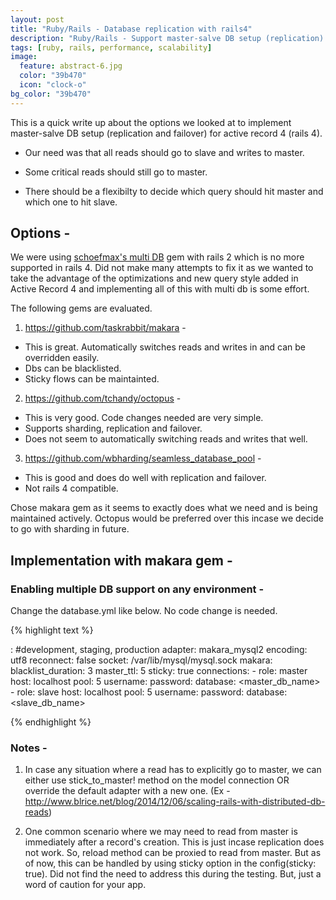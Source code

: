 ```yaml
---
layout: post
title: "Ruby/Rails - Database replication with rails4"
description: "Ruby/Rails - Support master-salve DB setup (replication) for active record 4 (rails 4)"
tags: [ruby, rails, performance, scalability]
image:
  feature: abstract-6.jpg
  color: "39b470"
  icon: "clock-o"
bg_color: "39b470"
---
```


This is a quick write up about the options we looked at to implement master-salve DB setup (replication and failover) for active record 4 (rails 4).

- Our need was that all reads should go to slave and writes to master.

- Some critical reads should still go to master.

- There should be a flexibilty to decide which query should hit master and which one to hit slave.

## Options -

We were using [schoefmax's multi DB](https://github.com/schoefmax/multi_db) gem with rails 2 which is no more supported in rails 4. Did not make many attempts to fix it as we wanted to take the advantage of the optimizations and new query style added in Active Record 4 and implementing all of this with multi db is some effort.


The following gems are evaluated.

1.  <https://github.com/taskrabbit/makara> -
 - This is great. Automatically switches reads and writes in and can be overridden easily.
 - Dbs can be blacklisted.
 - Sticky flows can be maintainted.

2. <https://github.com/tchandy/octopus> -
 - This is very good. Code changes needed are very simple.
 - Supports sharding, replication and failover.
 - Does not seem to automatically switching reads and writes that well.

3. <https://github.com/wbharding/seamless_database_pool> -
 - This is good and does do well with replication and failover.
 - Not rails 4 compatible.


 Chose makara gem as it seems to exactly does what we need and is being maintained actively. Octopus would be preferred over this incase we decide to go with sharding in future.


## Implementation with makara gem -

### Enabling multiple DB support on any environment -

Change the database.yml like below. No code change is needed.

{% highlight text %}

<environment>: #development, staging, production
  adapter: makara_mysql2
  encoding: utf8
  reconnect: false
  socket: /var/lib/mysql/mysql.sock
  makara:
    blacklist_duration: 3
    master_ttl: 5
    sticky: true
    connections:
      - role: master
        host: localhost
        pool: 5
        username: <username>
        password: <pwd>
        database: <master_db_name>
      - role: slave
        host: localhost
        pool: 5
        username: <username>
        password: <pwd>
        database: <slave_db_name>

{% endhighlight %}

### Notes -

1. In case any situation where a read has to explicitly go to master, we can either use stick_to_master! method on the model connection OR override the default adapter with a new one. (Ex - <http://www.blrice.net/blog/2014/12/06/scaling-rails-with-distributed-db-reads>)

2. One common scenario where we may need to read from master is immediately after a record's creation. This is just incase replication does not work. So, reload method can be proxied to read from master. But as of now, this can be handled by using sticky option in the config(sticky: true).  Did not find the need to address this during the testing. But, just a word of caution for your app.
